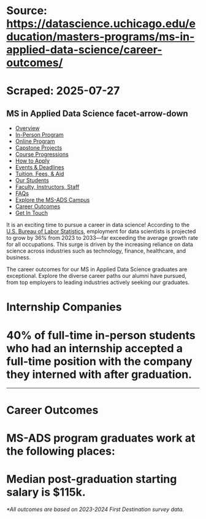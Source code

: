 # Source: https://datascience.uchicago.edu/education/masters-programs/ms-in-applied-data-science/career-outcomes/
# Scraped: 2025-07-27

## MS in Applied Data Science facet-arrow-down

- [Overview](https://datascience.uchicago.edu/education/masters-programs/ms-in-applied-data-science/)
- [In-Person Program](https://datascience.uchicago.edu/education/masters-programs/in-person-program/)
- [Online Program](https://datascience.uchicago.edu/education/masters-programs/online-program/)
- [Capstone Projects](https://datascience.uchicago.edu/education/masters-programs/ms-in-applied-data-science/capstone-projects/)
- [Course Progressions](https://datascience.uchicago.edu/education/masters-programs/ms-in-applied-data-science/course-progressions/)
- [How to Apply](https://datascience.uchicago.edu/education/masters-programs/ms-in-applied-data-science/how-to-apply/)
- [Events & Deadlines](https://datascience.uchicago.edu/education/masters-programs/ms-in-applied-data-science/events-deadlines/)
- [Tuition, Fees, & Aid](https://datascience.uchicago.edu/education/tuition-fees-aid/)
- [Our Students](https://datascience.uchicago.edu/education/masters-programs/ms-in-applied-data-science/our-students/)
- [Faculty, Instructors, Staff](https://datascience.uchicago.edu/education/masters-programs/ms-in-applied-data-science/instructors-staff/)
- [FAQs](https://datascience.uchicago.edu/education/masters-programs/ms-in-applied-data-science/faqs/)
- [Explore the MS-ADS Campus](https://datascience.uchicago.edu/explore-the-ms-ads-campus/)
- [Career Outcomes](https://datascience.uchicago.edu/education/masters-programs/ms-in-applied-data-science/career-outcomes/)
- [Get In Touch](https://apply-psd.uchicago.edu/register/?id=ef0bc7e7-7b6a-4888-92e1-0574384e9b9c&amp)

It is an exciting time to pursue a career in data science! According to the [U.S. Bureau of Labor Statistics](https://www.bls.gov/ooh/math/data-scientists.htm), employment for data scientists is projected to grow by 36% from 2023 to 2033—far exceeding the average growth rate for all occupations. This surge is driven by the increasing reliance on data science across industries such as technology, finance, healthcare, and business.

The career outcomes for our MS in Applied Data Science graduates are exceptional. Explore the diverse career paths our alumni have pursued, from top employers to leading industries actively seeking our graduates.

# **Internship Companies**

# **40% of full-time in-person students who had an internship accepted a full-time position with the company they interned with after graduation.**

---

## 

# **Career Outcomes**

# **MS-ADS program graduates work at the following places:**

# Median post-graduation starting salary is $115k.

*\*All outcomes are based on 2023-2024 First Destination survey data.*